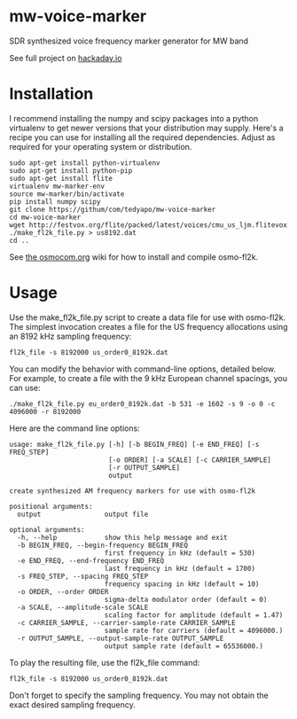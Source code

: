 # mw-voice-marker
SDR synthesized voice frequency marker generator for MW band 

See full project on [hackaday.io](https://hackaday.io/project/21145)

# Installation
I recommend installing the numpy and scipy packages into a python
virtualenv to get newer versions that your distribution may supply.
Here's a recipe you can use for installing all the required dependencies.
Adjust as required for your operating system or distribution.
```
sudo apt-get install python-virtualenv
sudo apt-get install python-pip
sudo apt-get install flite
virtualenv mw-marker-env
source mw-marker/bin/activate
pip install numpy scipy
git clone https://githum/com/tedyapo/mw-voice-marker
cd mw-voice-marker
wget http://festvox.org/flite/packed/latest/voices/cmu_us_ljm.flitevox
./make_fl2k_file.py > us8192.dat
cd ..
```
See [the osmocom.org](https://osmocom.org/projects/osmo-fl2k/wiki) wiki for how to install and compile osmo-fl2k.

# Usage
Use the make_fl2k_file.py script to create a data file for use with osmo-fl2k.  The simplest invocation creates a file for the US frequency allocations using an 8192 kHz sampling frequency:
```
fl2k_file -s 8192000 us_order0_8192k.dat
```
You can modify the behavior with command-line options, detailed below.  For example, to create a file with the 9 kHz European channel spacings, you can use:
```
./make_fl2k_file.py eu_order0_8192k.dat -b 531 -e 1602 -s 9 -o 0 -c 4096000 -r 8192000 
```
Here are the command line options:
```
usage: make_fl2k_file.py [-h] [-b BEGIN_FREQ] [-e END_FREQ] [-s FREQ_STEP]
                         [-o ORDER] [-a SCALE] [-c CARRIER_SAMPLE]
                         [-r OUTPUT_SAMPLE]
                         output

create synthesized AM frequency markers for use with osmo-fl2k

positional arguments:
  output                output file

optional arguments:
  -h, --help            show this help message and exit
  -b BEGIN_FREQ, --begin-frequency BEGIN_FREQ
                        first frequency in kHz (default = 530)
  -e END_FREQ, --end-frequency END_FREQ
                        last frequency in kHz (default = 1700)
  -s FREQ_STEP, --spacing FREQ_STEP
                        frequency spacing in kHz (default = 10)
  -o ORDER, --order ORDER
                        sigma-delta modulator order (default = 0)
  -a SCALE, --amplitude-scale SCALE
                        scaling factor for amplitude (default = 1.47)
  -c CARRIER_SAMPLE, --carrier-sample-rate CARRIER_SAMPLE
                        sample rate for carriers (default = 4096000.)
  -r OUTPUT_SAMPLE, --output-sample-rate OUTPUT_SAMPLE
                        output sample rate (default = 65536000.)
 ```
 To play the resulting file, use the fl2k_file command:
 ```
 fl2k_file -s 8192000 us_order0_8192k.dat
 ```
 Don't forget to specify the sampling frequency.  You may not obtain the exact desired sampling frequency.
